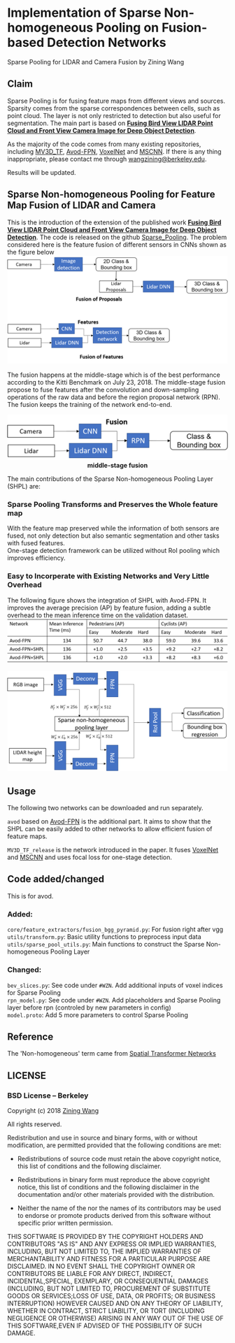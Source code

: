 


# Implementation of Sparse Non-homogeneous Pooling on Fusion-based Detection Networks
Sparse Pooling for LIDAR and Camera Fusion by Zining Wang

## Claim

Sparse Pooling is for fusing feature maps from different views and sources. Sparsity comes from the sparse correspondences between cells, such as point cloud. The layer is not only restricted to detection but also useful for segmentation. The main part is based on [**Fusing Bird View LIDAR Point Cloud and Front View Camera Image for Deep Object Detection**](https://arxiv.org/abs/1711.06703).

As the majority of the code comes from many existing repositories, including [MV3D_TF](https://github.com/leeyevi/MV3D_TF), [Avod-FPN](https://github.com/kujason/avod), [VoxelNet](https://github.com/jeasinema/VoxelNet-tensorflow) and [MSCNN](https://github.com/zhaoweicai/mscnn). If there is any thing inappropriate, please contact me through wangzining@berkeley.edu.

Results will be updated.


## <a name="id2"></a>Sparse Non-homogeneous Pooling for Feature Map Fusion of LIDAR and Camera
This is the introduction of the extension of the published work [**Fusing Bird View LIDAR Point Cloud and Front View Camera Image for Deep Object Detection**](https://arxiv.org/abs/1711.06703). The code is released on the github [Sparse_Pooling](https://github.com/ZiningWang/Sparse_Pooling). The problem considered here is the feature fusion of different sensors in CNNs shown as the figure below
![Feature Fusion Network v.s. Proposal Fusion Network](figures/Feature_and_Proposal_Fusion.png)

The fusion happens at the middle-stage which is of the best performance according to the Kitti Benchmark on July 23, 2018. The middle-stage fusion propose to fuse features after the convolution and down-sampling operations of the raw data and before the region proposal network (RPN). The fusion keeps the training of the network end-to-end.
<p align="center">
	<img src="figures/middle-stage-fusion.png" width="640" title="middle-stage fusion">  <br>
	<b> middle-stage fusion </b>
</p>
The main contributions of the Sparse Non-homogeneous Pooling Layer (SHPL) are:  


### Sparse Pooling Transforms and Preserves the Whole feature map
With the feature map preserved while the information of both sensors are fused, not only detection but also semantic segmentation and other tasks with fused features.  
One-stage detection framework can be utilized without RoI pooling which improves efficiency.  


### Easy to Incorperate with Existing Networks and Very Little Overhead
The following figure shows the integration of SHPL with Avod-FPN. It improves the average precision (AP) by feature fusion, adding a subtle overhead to the mean inference time on the validation dataset.
![Avod-FPN-SHPL table](figures/avod-fpn-SHPL-table.png)  

![Avod-FPN-SHPL structure](figures/avod-fpn-with-SHPL.png)

## Usage
The following two networks can be downloaded and run separately.

`avod` based on [Avod-FPN](https://github.com/kujason/avod) is the additional part. It aims to show that the SHPL can be easily added to other networks to allow efficient fusion of feature maps.

`MV3D_TF_release` is the network introduced in the paper. It fuses [VoxelNet](https://github.com/jeasinema/VoxelNet-tensorflow) and [MSCNN](https://github.com/zhaoweicai/mscnn) and uses focal loss for one-stage detection. 



## Code added/changed
This is for avod.
### Added:  
`core/feature_extractors/fusion_bgg_pyramid.py`:  For fusion right after vgg  
`utils/transform.py`:  Basic utility functions to preprocess input data  
`utils/sparse_pool_utils.py`: Main functions to construct the Sparse Non-homogeneous Pooling Layer

### Changed:
`bev_slices.py`: See code under `#WZN`. Add additional inputs of voxel indices for Sparse Pooling  
`rpn_model.py`:  See code under `#WZN`. Add placeholders and Sparse Pooling layer before rpn (controled by new parameters in config)  
`model.proto`:   Add 5 more parameters to control Sparse Pooling


## Reference
The 'Non-homogeneous' term came from [Spatial Transformer Networks](https://github.com/kevinzakka/spatial-transformer-network)


## LICENSE
### BSD License – Berkeley

Copyright (c) 2018 [Zining Wang](https://github.com/ZiningWang)

All rights reserved.

Redistribution and use in source and binary forms, with or without modification, are permitted provided that the following conditions are met:

* Redistributions of source code must retain the above copyright notice, this list of conditions and the following disclaimer.

* Redistributions in binary form must reproduce the above copyright notice, this list of conditions and the following disclaimer in the documentation and/or other materials provided with the distribution.

* Neither the name of the <organization> nor the names of its contributors may be used to endorse or promote products derived from this software without specific prior written permission.

THIS SOFTWARE IS PROVIDED BY THE COPYRIGHT HOLDERS AND CONTRIBUTORS "AS IS" AND ANY EXPRESS OR IMPLIED WARRANTIES, INCLUDING, BUT NOT LIMITED TO, THE IMPLIED WARRANTIES OF MERCHANTABILITY AND FITNESS FOR A PARTICULAR PURPOSE ARE DISCLAIMED. IN NO EVENT SHALL THE COPYRIGHT OWNER OR CONTRIBUTORS BE LIABLE FOR ANY DIRECT, INDIRECT, INCIDENTAL,SPECIAL, EXEMPLARY, OR CONSEQUENTIAL DAMAGES (INCLUDING, BUT NOT LIMITED TO, PROCUREMENT OF SUBSTITUTE GOODS OR SERVICES;LOSS OF USE, DATA, OR PROFITS; OR BUSINESS INTERRUPTION) HOWEVER CAUSED AND ON ANY THEORY OF LIABILITY, WHETHER IN CONTRACT, STRICT LIABILITY, OR TORT (INCLUDING NEGLIGENCE OR OTHERWISE) ARISING IN ANY WAY OUT OF THE USE OF THIS SOFTWARE,EVEN IF ADVISED OF THE POSSIBILITY OF SUCH DAMAGE.
